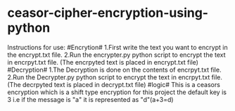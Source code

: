 # ceasor-cipher-encryption-using-python
Instructions for  use:  #Encrytion# 1.First write the text you want to encrypt in the encrypt.txt file. 2.Run the encrypter.py python script to encrypt the text in encrpyt.txt file. (The encrpyted text is placed in encrypt.txt file)  #Decryption# 1.The Decryption is done on the contents of encrpyt.txt file. 2.Run the Decrypter.py python script to encrypt the text in encrpyt.txt file. (The decrpyted text is placed in decrypt.txt file)  #logic# This is a ceasors encryption which is a shift type encryption for this project the default key is 3 i.e if the message is "a" it is represented as "d"(a+3=d)
